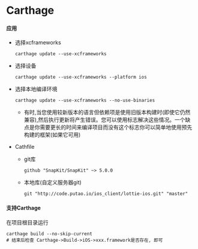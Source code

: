 # Carthage



#### 应用

- 选择xcframeworks

  ```
  carthage update --use-xcframeworks 
  ```

- 选择设备

  ```
  carthage update --use-xcframeworks --platform ios
  ```

- 选择本地编译环境

  ```
  carthage update --use-xcframeworks --no-use-binaries
  ```

  - 有时,当您使用较新版本的语言但依赖项是使用旧版本构建时(即使它仍然兼容),然后执行更新将产生错误。您可以使用标志解决这些情况。一个缺点是你需要更长的时间来编译项目而没有这个标志你可以简单地使用预先构建的框架(如果它可用)

- Cathfile

  - git库

    ```
    github "SnapKit/SnapKit" ~> 5.0.0
    ```

  - 本地库(自定义服务器git)

    ```
    git "http://code.putao.io/ios_client/lottie-ios.git" "master"
    ```

    



#### 支持Carthage

在项目根目录运行

```
carthage build --no-skip-current
# 结束后检查 Carthage->Build->iOS->xxx.framework是否存在, 即可
```


